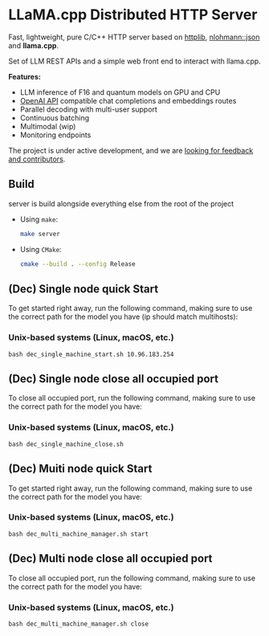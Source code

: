 # LLaMA.cpp Distributed HTTP Server

Fast, lightweight, pure C/C++ HTTP server based on [httplib](https://github.com/yhirose/cpp-httplib), [nlohmann::json](https://github.com/nlohmann/json) and **llama.cpp**.

Set of LLM REST APIs and a simple web front end to interact with llama.cpp.

**Features:**
 * LLM inference of F16 and quantum models on GPU and CPU
 * [OpenAI API](https://github.com/openai/openai-openapi) compatible chat completions and embeddings routes
 * Parallel decoding with multi-user support
 * Continuous batching
 * Multimodal (wip)
 * Monitoring endpoints

The project is under active development, and we are [looking for feedback and contributors](https://github.com/ggerganov/llama.cpp/issues/4216).


## Build

server is build alongside everything else from the root of the project

- Using `make`:

  ```bash
  make server
  ```

- Using `CMake`:

  ```bash
  cmake --build . --config Release
  ```

## (Dec) Single node quick Start

To get started right away, run the following command, making sure to use the correct path for the model you have (ip should match multihosts):

### Unix-based systems (Linux, macOS, etc.)

```
bash dec_single_machine_start.sh 10.96.183.254
```

## (Dec) Single node close all occupied port

To close all occupied port, run the following command, making sure to use the correct path for the model you have:

### Unix-based systems (Linux, macOS, etc.)

```
bash dec_single_machine_close.sh
```

## (Dec) Muiti node quick Start

To get started right away, run the following command, making sure to use the correct path for the model you have:

### Unix-based systems (Linux, macOS, etc.)

```
bash dec_multi_machine_manager.sh start
```

## (Dec) Multi node close all occupied port

To close all occupied port, run the following command, making sure to use the correct path for the model you have:

### Unix-based systems (Linux, macOS, etc.)

```
bash dec_multi_machine_manager.sh close
```


